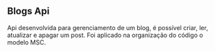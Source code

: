 ## Blogs Api
  Api desenvolvida para gerenciamento de um blog, é possível criar, ler, atualizar e apagar um post. 
  Foi aplicado na organização do código o modelo MSC. 
